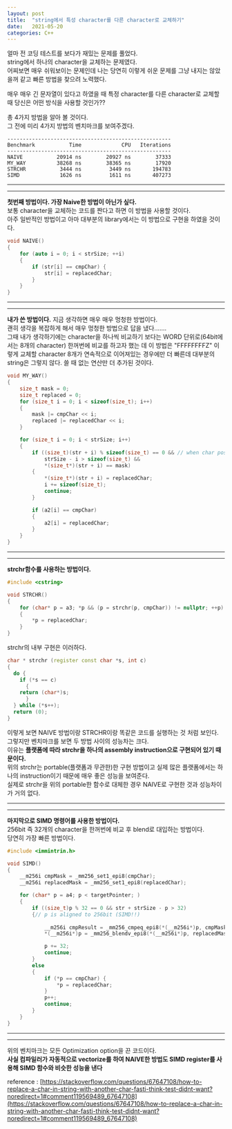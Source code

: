 ```yaml
---
layout: post
title:  "string에서 특성 character를 다른 character로 교체하기"
date:   2021-05-20
categories: C++
---
```


얼마 전 코딩 테스트를 보다가 재밌는 문제를 풀었다.       
string에서 하나의 character을 교체하는 문제였다.       
어찌보면 매우 쉬워보이는 문제인데 나는 당연히 이렇게 쉬운 문제를 그냥 내지는 않았을꺼 같고 빠른 방법을 찾으려 노력했다.     

매우 매우 긴 문자열이 있다고 하였을 때 특정 character를 다른 character로 교체할 때 당신은 어떤 방식을 사용할 것인가??          

총 4가지 방법을 알아 볼 것이다.          
그 전에 미리 4가지 방법의 벤치마크를 보여주겠다.       

```
-----------------------------------------------------
Benchmark           Time             CPU   Iterations
-----------------------------------------------------
NAIVE           20914 ns        20927 ns        37333
MY_WAY          38268 ns        38365 ns        17920
STRCHR           3444 ns         3449 ns       194783
SIMD             1626 ns         1611 ns       407273
```

-------------------------------------
-------------------------------------                

**첫번째 방법이다. 가장 Naive한 방법이 아닌가 싶다.**      
보통 character을 교체하는 코드를 짠다고 하면 이 방법을 사용할 것이다.        
아주 일반적인 방법이고 아마 대부분의 library에서는 이 방법으로 구현을 하였을 것이다.         

```c++
void NAIVE()
{
    for (auto i = 0; i < strSize; ++i) 
    {
        if (str[i] == cmpChar) {
            str[i] = replacedChar;
        }
    }
}
```
     
-------------------------------------
-------------------------------------  
        
**내가 쓴 방법이다.**
지금 생각하면 매우 매우 멍청한 방법이다.      
괜히 생각을 복잡하게 해서 매우 멍청한 방법으로 답을 냈다.......        
그때 내가 생각하기에는 character을 하나씩 비교하기 보다는 WORD 단위로(64bit에서는 8개의 character) 한꺼번에 비교를 하고자 했는 데 이 방법은 "FFFFFFFFZ" 이렇게 교체할 character 8개가 연속적으로 이어져있는 경우에만 더 빠른데 대부분의 string은 그렇지 않다. 쓸 때 없는 연산만 더 추가된 것이다.     

```c++
void MY_WAY()
{
    size_t mask = 0;
    size_t replaced = 0;
    for (size_t i = 0; i < sizeof(size_t); i++)
    {
        mask |= cmpChar << i;
        replaced |= replacedChar << i;
    }

    for (size_t i = 0; i < strSize; i++)
    {
        if ((size_t)(str + i) % sizeof(size_t) == 0 && // when char position is aligned to WORD size
            strSize - i > sizeof(size_t) &&
            *(size_t*)(str + i) == mask)
        {
            *(size_t*)(str + i) = replacedChar;
            i += sizeof(size_t);
            continue;
        }

        if (a2[i] == cmpChar)
        {
            a2[i] = replacedChar;
        }
    }
}
```
  
-------------------------------------
-------------------------------------  
      
**strchr함수를 사용하는 방법이다.**       

```c++
#include <cstring>

void STRCHR()
{
    for (char* p = a3; *p && (p = strchr(p, cmpChar)) != nullptr; ++p)
    {
        *p = replacedChar;
    }
}
```

strchr의 내부 구현은 이러하다.         

```c++
char * strchr (register const char *s, int c)
{
  do {
    if (*s == c)
      {
	return (char*)s;
      }
  } while (*s++);
  return (0);
}
```
이렇게 보면 NAIVE 방법이랑 STRCHR이랑 똑같은 코드를 실행하는 것 처럼 보인다.          
그렇지만 벤치마크를 보면 두 방법 사이의 성능차는 크다.       
이유는 **플랫폼에 따라 strchr을 하나의 assembly instruction으로 구현되어 있기 때문이다.**      
위의 strchr는 portable(플랫폼과 무관한)한 구현 방법이고 실제 많은 플랫폼에서는 하나의 instruction이기 때문에 매우 좋은 성능을 보여준다.      
실제로 strchr을 위의 portable한 함수로 대체한 경우 NAIVE로 구현한 것과 성능차이가 거의 없다.      

        

-------------------------------------
-------------------------------------           
       
**마지막으로 SIMD 명령어를 사용한 방법이다.**      
256bit 즉 32개의 character을 한꺼번에 비교 후 blend로 대입하는 방법이다.          
당연히 가장 빠른 방법이다.   

```c++
#include <immintrin.h>

void SIMD()
{
    __m256i cmpMask = _mm256_set1_epi8(cmpChar);
    __m256i replacedMask = _mm256_set1_epi8(replacedChar);

    for (char* p = a4; p < targetPointer; )
    {
        if ((size_t)p % 32 == 0 && str + strSize - p > 32)
        {// p is aligned to 256bit (SIMD!!)
            
            __m256i cmpResult = _mm256_cmpeq_epi8(*(__m256i*)p, cmpMask);
            *(__m256i*)p = _mm256_blendv_epi8(*(__m256i*)p, replacedMask, cmpResult);

            p += 32;
            continue;
        }
        else
        {
            if (*p == cmpChar) {
                *p = replacedChar;
            }
            p++;
            continue;
        }
    }
}
```

-------------------------------------
-------------------------------------        
         


위의 벤치마크는 모든 Optimization option을 끈 코드이다.        
**사실 컴파일러가 자동적으로 vectorize를 하여 NAIVE한 방법도 SIMD register를 사용해 SIMD 함수와 비슷한 성능을 낸다**       



reference : [https://stackoverflow.com/questions/67647108/how-to-replace-a-char-in-string-with-another-char-fasti-think-test-didnt-want?noredirect=1#comment119569489_67647108](https://stackoverflow.com/questions/67647108/how-to-replace-a-char-in-string-with-another-char-fasti-think-test-didnt-want?noredirect=1#comment119569489_67647108)

